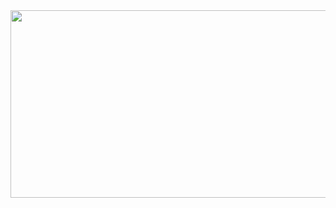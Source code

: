 <a href="https://github.com/devxb/gitanimals">
<img
  src="https://render.gitanimals.org/farms/gurumeekinx"
  width="600"
  height="300"
/>
</a>

